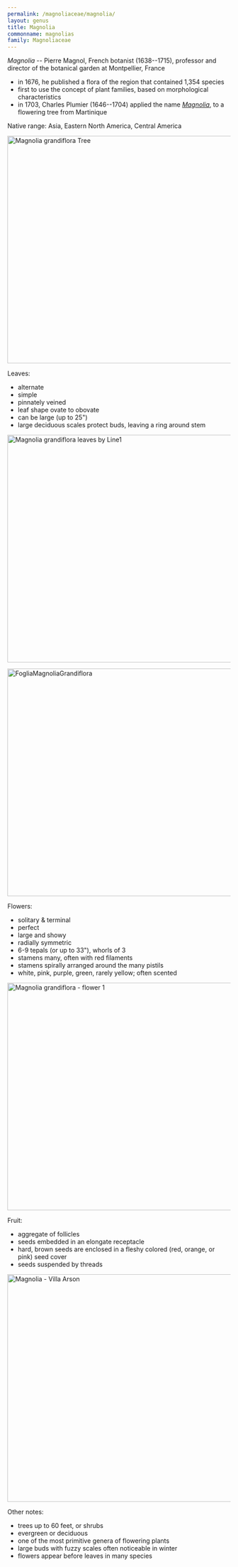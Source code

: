 ```yaml
---
permalink: /magnoliaceae/magnolia/
layout: genus
title: Magnolia
commonname: magnolias
family: Magnoliaceae
---
```


*Magnolia* -- Pierre Magnol, French botanist (1638--1715), professor and director of the botanical garden at Montpellier, France
  - in 1676, he published a flora of the region that contained 1,354 species
  - first to use the concept of plant families, based on morphological characteristics
  - in 1703, Charles Plumier (1646--1704) applied the name *[Magnolia](../)*, to a flowering tree from Martinique

Native range: Asia, Eastern North America, Central America

<a title="Riverbanks Outdoor Store from New Port Richey, FL, United States / CC BY (https://creativecommons.org/licenses/by/2.0)" href="https://commons.wikimedia.org/wiki/File:Magnolia_grandiflora_Tree.jpg"><img width="512" alt="Magnolia grandiflora Tree" src="https://upload.wikimedia.org/wikipedia/commons/thumb/e/e9/Magnolia_grandiflora_Tree.jpg/512px-Magnolia_grandiflora_Tree.jpg"></a>

Leaves:
  - alternate
  - simple
  - pinnately veined
  - leaf shape ovate to obovate
  - can be large (up to 25")
  - large deciduous scales protect buds, leaving a ring around stem

<a title="Liné1 / CC BY-SA (http://creativecommons.org/licenses/by-sa/3.0/)" href="https://commons.wikimedia.org/wiki/File:Magnolia_grandiflora_leaves_by_Line1.jpg"><img width="512" alt="Magnolia grandiflora leaves by Line1" src="https://upload.wikimedia.org/wikipedia/commons/thumb/e/ed/Magnolia_grandiflora_leaves_by_Line1.jpg/512px-Magnolia_grandiflora_leaves_by_Line1.jpg"></a>

<a title="Lissen / Public domain" href="https://commons.wikimedia.org/wiki/File:FogliaMagnoliaGrandiflora.png"><img width="512" alt="FogliaMagnoliaGrandiflora" src="https://upload.wikimedia.org/wikipedia/commons/thumb/e/e8/FogliaMagnoliaGrandiflora.png/512px-FogliaMagnoliaGrandiflora.png"></a>

Flowers:
  - solitary & terminal
  - perfect
  - large and showy
  - radially symmetric
  - 6-9 tepals (or up to 33"), whorls of 3
  - stamens many, often with red filaments
  - stamens spirally arranged around the many pistils
  - white, pink, purple, green, rarely yellow; often scented

<a title="Ianaré Sévi / CC BY-SA (https://creativecommons.org/licenses/by-sa/3.0)" href="https://commons.wikimedia.org/wiki/File:Magnolia_grandiflora_-_flower_1.jpg"><img width="512" alt="Magnolia grandiflora - flower 1" src="https://upload.wikimedia.org/wikipedia/commons/thumb/3/38/Magnolia_grandiflora_-_flower_1.jpg/512px-Magnolia_grandiflora_-_flower_1.jpg"></a>

Fruit:
  - aggregate of follicles
  - seeds embedded in an elongate receptacle
  - hard, brown seeds are enclosed in a fleshy colored (red, orange, or pink) seed cover
  - seeds suspended by threads

<a title="Zil / CC BY (https://creativecommons.org/licenses/by/3.0)" href="https://commons.wikimedia.org/wiki/File:Magnolia_-_Villa_Arson.jpg"><img width="512" alt="Magnolia - Villa Arson" src="https://upload.wikimedia.org/wikipedia/commons/thumb/2/24/Magnolia_-_Villa_Arson.jpg/512px-Magnolia_-_Villa_Arson.jpg"></a>

Other notes:
  - trees up to 60 feet, or shrubs
  - evergreen or deciduous
  - one of the most primitive genera of flowering plants
  - large buds with fuzzy scales often noticeable in winter
  - flowers appear before leaves in many species
